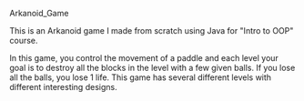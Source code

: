 Arkanoid_Game

This is an Arkanoid game I made from scratch using Java for "Intro to OOP" course.

In this game, you control the movement of a paddle and each level your goal is to destroy all the blocks in the level with a few given balls.
If you lose all the balls, you lose 1 life.
This game has several different levels with different interesting designs.
